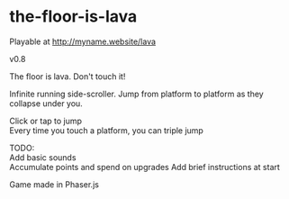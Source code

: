 the-floor-is-lava
=================

Playable at http://myname.website/lava

v0.8

The floor is lava. Don't touch it!

Infinite running side-scroller.
Jump from platform to platform as they collapse under you.

Click or tap to jump  
Every time you touch a platform, you can triple jump

TODO:  
Add basic sounds  
Accumulate points and spend on upgrades
Add brief instructions at start

Game made in Phaser.js
